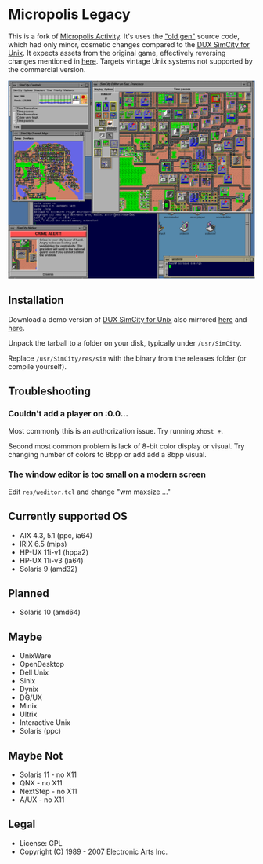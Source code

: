 # Micropolis Legacy

This is a fork of [Micropolis Activity](https://github.com/SimHacker/micropolis/tree/master/micropolis-activity). It's uses the ["old gen"](https://wiki.laptop.org/go/Micropolis#Old_Generation:_C_TCL/Tk_Micropolis) source code, which had only minor, cosmetic changes compared to the [DUX SimCity for Unix](https://web.archive.org/web/19970714233606/http://www.dux.com/simctyux.html). It expects assets from the original game, effectively reversing changes mentioned in [here](https://raw.githubusercontent.com/SimHacker/micropolis/master/micropolis-activity/src/PLAN.txt). Targets vintage Unix systems not supported by the commercial version.


![Micropolis-IRIX](simirix.png)

## Installation

Download a demo version of [DUX SimCity for Unix](https://web.archive.org/web/19970714233306/http://www.dux.com/demo.html) also mirrored [here](http://osarchive.org/apps/simcity) and [here](http://tenox.pdp-11.ru/apps/simcity/).

Unpack the tarball to a folder on your disk, typically under `/usr/SimCity`.

Replace `/usr/SimCity/res/sim` with the binary from the releases folder (or compile yourself). 

## Troubleshooting

### Couldn't add a player on :0.0...

Most commonly this is an authorization issue. Try running `xhost +`.

Second most common problem is lack of 8-bit color display or visual. Try changing number of colors to 8bpp or add add a 8bpp visual.

### The window editor is too small on a modern screen

Edit `res/weditor.tcl` and change "wm maxsize ..."

## Currently supported OS

- AIX 4.3, 5.1 (ppc, ia64)
- IRIX 6.5 (mips)
- HP-UX 11i-v1 (hppa2)
- HP-UX 11i-v3 (ia64)
- Solaris 9 (amd32)

## Planned

- Solaris 10 (amd64)

## Maybe

- UnixWare
- OpenDesktop
- Dell Unix
- Sinix
- Dynix
- DG/UX
- Minix
- Ultrix
- Interactive Unix
- Solaris (ppc)

## Maybe Not

- Solaris 11 - no X11
- QNX - no X11
- NextStep - no X11
- A/UX - no X11

## Legal

- License: GPL
- Copyright (C) 1989 - 2007 Electronic Arts Inc.
